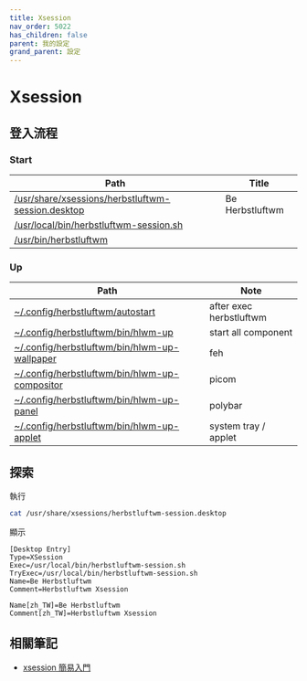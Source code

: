 ```yaml
---
title: Xsession
nav_order: 5022
has_children: false
parent: 我的設定
grand_parent: 設定
---
```



# Xsession


## 登入流程

### Start

| Path | Title |
| --- | --- |
| [/usr/share/xsessions/herbstluftwm-session.desktop](https://github.com/samwhelp/note-about-herbstluftwm/blob/gh-pages/_demo/config/herbstluftwm-config/main/config/herbstluftwm/share/xsession/herbstluftwm-session.desktop) | Be Herbstluftwm |
| [/usr/local/bin/herbstluftwm-session.sh](https://github.com/samwhelp/note-about-herbstluftwm/blob/gh-pages/_demo/config/herbstluftwm-config/main/config/herbstluftwm/share/xsession/herbstluftwm-session.sh) | |
| [/usr/bin/herbstluftwm](https://herbstluftwm.org/herbstluftwm.html) | |

### Up

| Path | Note |
| --- | --- |
| [~/.config/herbstluftwm/autostart](https://github.com/samwhelp/note-about-herbstluftwm/blob/gh-pages/_demo/config/herbstluftwm-config/main/config/herbstluftwm/autostart) | after exec herbstluftwm  |
| [~/.config/herbstluftwm/bin/hlwm-up](https://github.com/samwhelp/note-about-herbstluftwm/blob/gh-pages/_demo/config/herbstluftwm-config/main/config/herbstluftwm/bin/hlwm-up) | start all component |
| [~/.config/herbstluftwm/bin/hlwm-up-wallpaper](https://github.com/samwhelp/note-about-herbstluftwm/blob/gh-pages/_demo/config/herbstluftwm-config/main/config/herbstluftwm/bin/hlwm-up-wallpaper) | feh |
| [~/.config/herbstluftwm/bin/hlwm-up-compositor](https://github.com/samwhelp/note-about-herbstluftwm/blob/gh-pages/_demo/config/herbstluftwm-config/main/config/herbstluftwm/bin/hlwm-up-compositor) | picom |
| [~/.config/herbstluftwm/bin/hlwm-up-panel](https://github.com/samwhelp/note-about-herbstluftwm/blob/gh-pages/_demo/config/herbstluftwm-config/main/config/herbstluftwm/bin/hlwm-up-panel) | polybar |
| [~/.config/herbstluftwm/bin/hlwm-up-applet](https://github.com/samwhelp/note-about-herbstluftwm/blob/gh-pages/_demo/config/herbstluftwm-config/main/config/herbstluftwm/bin/hlwm-up-applet) | system tray / applet |


## 探索

執行

``` sh
cat /usr/share/xsessions/herbstluftwm-session.desktop
```

顯示

```
[Desktop Entry]
Type=XSession
Exec=/usr/local/bin/herbstluftwm-session.sh
TryExec=/usr/local/bin/herbstluftwm-session.sh
Name=Be Herbstluftwm
Comment=Herbstluftwm Xsession

Name[zh_TW]=Be Herbstluftwm
Comment[zh_TW]=Herbstluftwm Xsession
```

## 相關筆記

* [xsession 簡易入門](https://samwhelp.github.io/note-about-xsession/)
